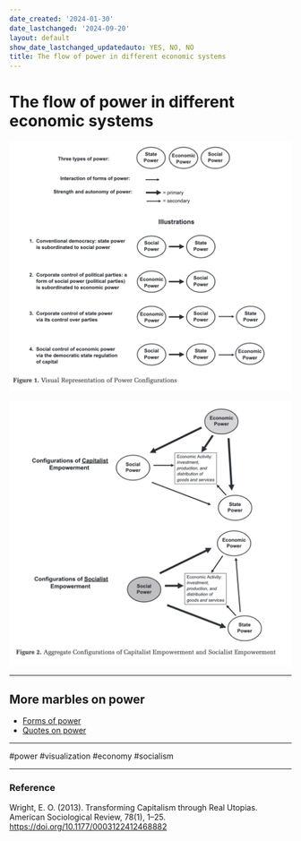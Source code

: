 ```yaml
---
date_created: '2024-01-30'
date_lastchanged: '2024-09-20'
layout: default
show_date_lastchanged_updatedauto: YES, NO, NO
title: The flow of power in different economic systems
---
```

# The flow of power in different economic systems

![](media/cleanshot_2024-01-30-at-13-22-00@2x.png)


![](media/cleanshot_2024-01-30-at-13-20-28@2x.png)

---
## More marbles on power
- [Forms of power](POWER-A.md)
- [Quotes on power](QUOTES-POWER.md)

---

#power #visualization #economy #socialism 

---

### Reference

Wright, E. O. (2013). Transforming Capitalism through Real Utopias. American Sociological Review, 78(1), 1–25. https://doi.org/10.1177/0003122412468882